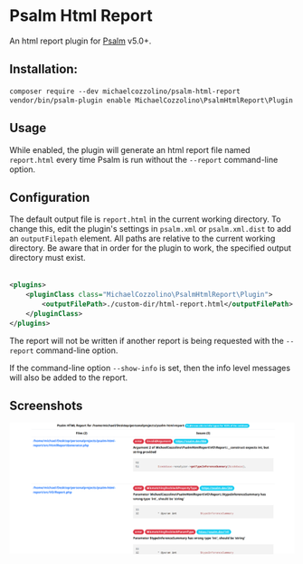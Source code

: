 # Psalm Html Report

An html report plugin for [Psalm](https://github.com/vimeo/psalm) v5.0+.

## Installation:

```
composer require --dev michaelcozzolino/psalm-html-report
vendor/bin/psalm-plugin enable MichaelCozzolino\PsalmHtmlReport\Plugin
```

## Usage

While enabled, the plugin will generate an html report file named `report.html` every time Psalm
is run without the `--report` command-line option.

## Configuration

The default output file is `report.html` in the current working directory. To change this, edit the
plugin's settings in `psalm.xml` or `psalm.xml.dist` to add an `outputFilepath` element. All paths are relative to the
current working directory.
Be aware that in order for the plugin to work, the specified output directory must exist.

```xml

<plugins>
    <pluginClass class="MichaelCozzolino\PsalmHtmlReport\Plugin">
        <outputFilePath>./custom-dir/html-report.html</outputFilePath>
    </pluginClass>
</plugins>
```

The report will not be written if another report is being requested with the `--report` command-line option.

If the command-line option `--show-info` is set, then the info level messages will also be added to the report.

## Screenshots

<img src="./screenshots/report.png" alt="report">
